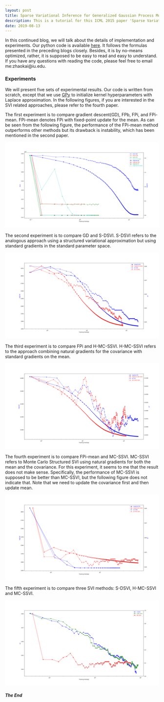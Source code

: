 ```yaml
---
layout: post
title: Sparse Variational Inference for Generalized Gaussian Process Models - Tutorial 5
description: This is a tutorial for this ICML 2015 paper 'Sparse Variational Inference for Generalized Gaussian Process Models'. This article covers the details of implementation and experiments.
date: 2019-08-13
---
```


<p>
In this continued blog, we will talk about the details of implementation and experiments. Our python code is available <a href="https://github.com/KaikaiZhao/Sparse-Variational-Inference-for-Generalized-Gaussian-Process-Models---Tutorial" target="_blank">here</a>. It follows the formulas presented in the preceding blogs closely. Besides, it is by no-means optimized, rather, it is supposed to be easy to read and easy to understand. If you have any questions with reading the code, please feel free to email me:zhaokai@iu.edu.
</p>

### Experiments

We will present five sets of experimental results. Our code is written from scratch, except that we use <a href="https://sheffieldml.github.io/GPy/" target="_blank">GPy</a> to initialize kernel hyperparameters with Laplace approximation. In the following figures, if you are interested in the SVI related approaches, please refer to the fourth paper.

<p>
The first experiment is to compare gradient descent(GD), FPb, FPi, and FPi-mean. FPi-mean denotes FPi with fixed-point update for the mean. As can be seen from the following figure, the performance of the FPi-mean method outperforms other methods but its drawback is instability, which has been mentioned in the second paper.
</p>

<img class="img-responsive" src="/img/count-p2-segment-se.png" alt="GD-FP"/>

<p>
The second experiment is to compare GD and S-DSVI. S-DSVI refers to the analogous approach using a structured variational approximation but using standard gradients in the standard parameter space.
</p>

<img class="img-responsive" src="/img/class-SDSVI-VLB-err-musk-500.png" alt="GD-SDSVI"/>

<p>
The third experiment is to compare FPi and H-MC-SSVI. H-MC-SSVI refers to the approach combining natural gradients for the covariance with standard gradients on the mean.
</p>

<img class="img-responsive" src="/img/count-HMC-VLB-err-epid.png" alt="GD-HMC"/>

<p>
The fourth experiment is to compare FPi-mean and MC-SSVI. MC-SSVI refers to Monte Carlo Structured SVI using natural gradients for both the mean and the covariance. For this experiment, it seems to me that the result does not make sense. Specifically, the performance of MC-SSVI is supposed to be better than MC-SSVI, but the following figure does not indicate that. Note that we need to update the covariance first and then update mean.
</p>

<img class="img-responsive" src="/img/class-MC-VLB-err-musk-500.png" alt="MC"/>

<p>
The fifth experiment is to compare three SVI methods: S-DSVI, H-MC-SSVI and MC-SSVI. 
</p>

<img class="img-responsive" src="/img/class-3SVI-err-musk-500.png" alt="SVI"/>

##### The End